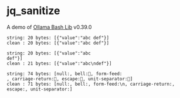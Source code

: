# jq_sanitize

A demo of [Ollama Bash Lib](https://github.com/attogram/ollama-bash-lib) v0.39.0

```
string: 20 bytes: [{"value":"abc def"}]
clean : 20 bytes: [{"value":"abc def"}]
```

```
string: 20 bytes: [{"value":"abc
def"}]
clean : 21 bytes: [{"value":"abc\ndef"}]
```

```
string: 74 bytes: [null:, bell:, form-feed:
, carriage-return:, escape:, unit-separator:]
clean : 71 bytes: [null:, bell:, form-feed:\n, carriage-return:, escape:, unit-separator:]
```
